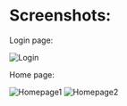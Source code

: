 <h1>Screenshots:</h1>
<p>Login page:</p>

![Login](../master/Screenshot1.png)

<p>Home page:</p>

![Homepage1](../master/Screenshot2.png)
![Homepage2](../master/Screenshot3.png)